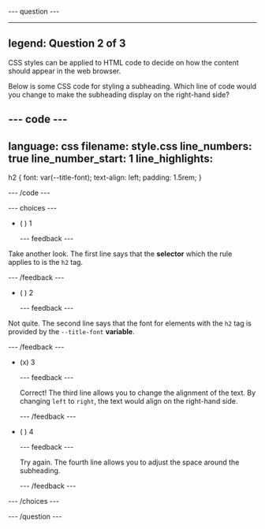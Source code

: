 
--- question ---

---
legend: Question 2 of 3
---

CSS styles can be applied to HTML code to decide on how the content should appear in the web browser.

Below is some CSS code for styling a subheading. Which line of code would you change to make the subheading display on the right-hand side?

--- code ---
---
language: css filename: style.css line_numbers: true line_number_start: 1
line_highlights:
---

h2 { font: var(--title-font); text-align: left; padding: 1.5rem; }

--- /code ---

--- choices ---

- ( ) 1

  --- feedback ---

Take another look. The first line says that the **selector** which the rule applies to is the `h2` tag.

  --- /feedback ---

- ( ) 2

  --- feedback ---

Not quite. The second line says that the font for elements with the `h2` tag is provided by the `--title-font` **variable**.

  --- /feedback ---

- (x) 3

  --- feedback ---

  Correct! The third line allows you to change the alignment of the text. By changing `left` to `right`, the text would align on the right-hand side.

  --- /feedback ---

- ( ) 4

  --- feedback ---

  Try again. The fourth line allows you to adjust the space around the subheading.

  --- /feedback ---

--- /choices ---

--- /question ---
